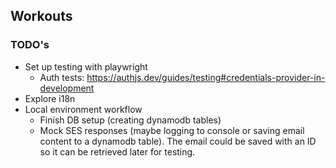 ## Workouts

### TODO's

- Set up testing with playwright
  - Auth tests: https://authjs.dev/guides/testing#credentials-provider-in-development
- Explore i18n
- Local environment workflow
  - Finish DB setup (creating dynamodb tables)
  - Mock SES responses (maybe logging to console or saving
    email content to a dynamodb table). The email could be saved with an ID
    so it can be retrieved later for testing.
